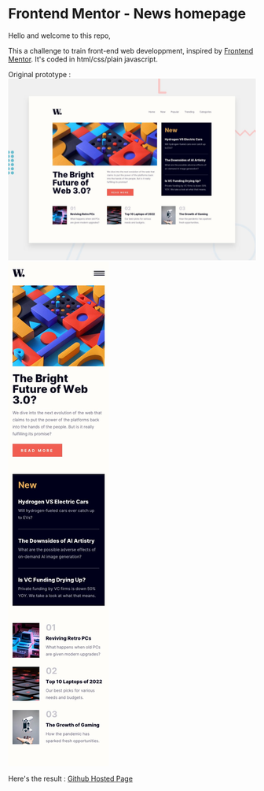 # Frontend Mentor - News homepage

Hello and welcome to this repo,

This a challenge to train front-end web developpment, inspired by [Frontend Mentor](https://www.frontendmentor.io).
It's coded in html/css/plain javascript.

Original prototype :
![Desktop preview](./design/desktop-preview.jpg)
![Mobile design](./design/mobile-design.jpg)


Here's the result :
[Github Hosted Page](https://tolexia.github.io/trainingfront-news-homepage/)